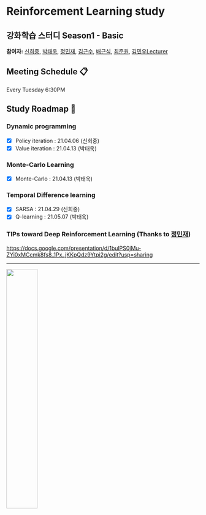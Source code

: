 # Reinforcement Learning study
## 강화학습 스터디 Season1 - Basic

**참여자:** [신희중](https://github.com/godhj93), [박태욱](https://github.com/WhiteCri), [정민재](https://github.com/keep9oing), [김근수](https://github.com/kimgs20), [배근식](https://github.com/9iant), [최준원](https://github.com/netakoi), [김민우Lecturer](https://github.com/mw9385)

## Meeting Schedule :clipboard:
Every Tuesday 6:30PM 

## Study Roadmap :snake:
### Dynamic programming
- [x] Policy iteration : 21.04.06 (신희중)
- [x] Value iteration  : 21.04.13 (박태욱)

### Monte-Carlo Learning
- [x] Monte-Carlo      : 21.04.13 (박태욱)

### Temporal Difference learning
- [x] SARSA            : 21.04.29 (신희중)
- [X] Q-learning       : 21.05.07 (박태욱)
### TIPs toward Deep Reinforcement Learning (Thanks to [정민재](https://github.com/keep9oing))
https://docs.google.com/presentation/d/1bulPS0jMu-ZYi0xMCcmk8fs8_1Px_jKKpQdz9Ytpi2g/edit?usp=sharing
***
<img src=https://user-images.githubusercontent.com/31655488/113001018-5b2c5800-91ab-11eb-89f8-17a7090f075d.jpg width="40%"> 

